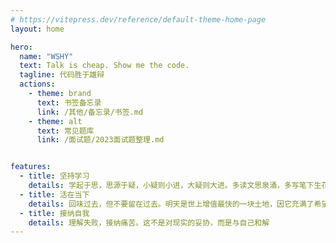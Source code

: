 ```yaml
---
# https://vitepress.dev/reference/default-theme-home-page
layout: home

hero:
  name: "WSHY"
  text: Talk is cheap. Show me the code.
  tagline: 代码胜于雄辩
  actions:
    - theme: brand
      text: 书签备忘录
      link: /其他/备忘录/书签.md
    - theme: alt
      text: 常见题库
      link: /面试题/2023面试题整理.md


features:
  - title: 坚持学习
    details: 学起于思，思源于疑，小疑则小进，大疑则大进。多读文思泉涌，多写笔下生花
  - title: 活在当下
    details: 回味过去，但不要留在过去。明天是世上增值最快的一块土地，因它充满了希望
  - title: 接纳自我
    details: 理解失败，接纳痛苦。这不是对现实的妥协，而是与自己和解
---
```


